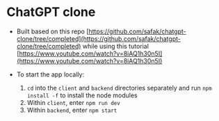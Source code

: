 # ChatGPT clone
- Built based on this repo [https://github.com/safak/chatgpt-clone/tree/completed](https://github.com/safak/chatgpt-clone/tree/completed) while using this tutorial [https://www.youtube.com/watch?v=8iAQ1h30n5I](https://www.youtube.com/watch?v=8iAQ1h30n5I)

- To start the app locally:
  1. `cd` into the `client` and `backend` directories separately and run `npm install -f` to install the node modules
  2. Within `client`, enter `npm run dev`
  3. Within `backend`, enter `npm start`
